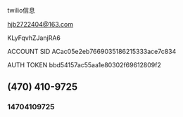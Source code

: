twilio信息

[hjb2722404@163.com](mailto:hjb2722404@163.com)

KLyFqvhZJanjRA6

ACCOUNT SID
ACac05e2eb7669035186215333ace7c834

AUTH TOKEN
bbd54157ac55aa1e80302f69612809f2

## (470) 410-9725

### **14704109725**